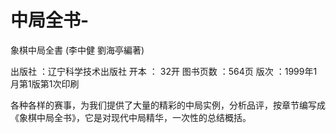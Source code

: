 # 中局全书-

象棋中局全書 (李中健 劉海亭編著)

出版社 ：辽宁科学技术出版社
开本 ：	32开
图书页数 ：564页
版次 ：1999年1月第1版第1次印刷

各种各样的赛事，为我们提供了大量的精彩的中局实例，分析品评，按章节编写成《象棋中局全书》，它是对现代中局精华，一次性的总结概括。